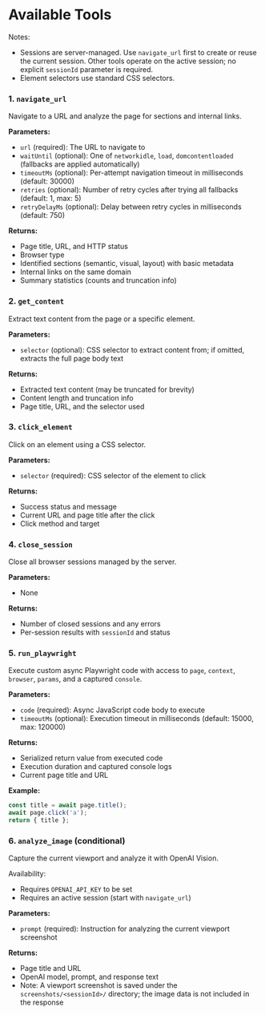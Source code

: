 # Available Tools

Notes:
- Sessions are server-managed. Use `navigate_url` first to create or reuse the current session. Other tools operate on the active session; no explicit `sessionId` parameter is required.
- Element selectors use standard CSS selectors.

### 1. `navigate_url`
Navigate to a URL and analyze the page for sections and internal links.

**Parameters:**
- `url` (required): The URL to navigate to
- `waitUntil` (optional): One of `networkidle`, `load`, `domcontentloaded` (fallbacks are applied automatically)
- `timeoutMs` (optional): Per-attempt navigation timeout in milliseconds (default: 30000)
- `retries` (optional): Number of retry cycles after trying all fallbacks (default: 1, max: 5)
- `retryDelayMs` (optional): Delay between retry cycles in milliseconds (default: 750)

**Returns:**
- Page title, URL, and HTTP status
- Browser type
- Identified sections (semantic, visual, layout) with basic metadata
- Internal links on the same domain
- Summary statistics (counts and truncation info)

### 2. `get_content`
Extract text content from the page or a specific element.

**Parameters:**
- `selector` (optional): CSS selector to extract content from; if omitted, extracts the full page body text

**Returns:**
- Extracted text content (may be truncated for brevity)
- Content length and truncation info
- Page title, URL, and the selector used

### 3. `click_element`
Click on an element using a CSS selector.

**Parameters:**
- `selector` (required): CSS selector of the element to click

**Returns:**
- Success status and message
- Current URL and page title after the click
- Click method and target

### 4. `close_session`
Close all browser sessions managed by the server.

**Parameters:**
- None

**Returns:**
- Number of closed sessions and any errors
- Per-session results with `sessionId` and status

### 5. `run_playwright`
Execute custom async Playwright code with access to `page`, `context`, `browser`, `params`, and a captured `console`.

**Parameters:**
- `code` (required): Async JavaScript code body to execute
- `timeoutMs` (optional): Execution timeout in milliseconds (default: 15000, max: 120000)

**Returns:**
- Serialized return value from executed code
- Execution duration and captured console logs
- Current page title and URL

**Example:**
```javascript
const title = await page.title();
await page.click('a');
return { title };
```

### 6. `analyze_image` (conditional)
Capture the current viewport and analyze it with OpenAI Vision.

Availability:
- Requires `OPENAI_API_KEY` to be set
- Requires an active session (start with `navigate_url`)

**Parameters:**
- `prompt` (required): Instruction for analyzing the current viewport screenshot

**Returns:**
- Page title and URL
- OpenAI model, prompt, and response text
- Note: A viewport screenshot is saved under the `screenshots/<sessionId>/` directory; the image data is not included in the response
